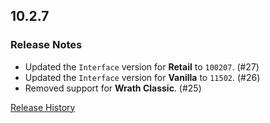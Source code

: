 ## 10.2.7

### Release Notes

- Updated the `Interface` version for **Retail** to `100207`. (#27)
- Updated the `Interface` version for **Vanilla** to `11502`. (#26)
- Removed support for **Wrath Classic**. (#25)

[Release History](https://github.com/SFX-WoW/Masque_Fusion/wiki/History)
